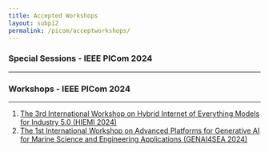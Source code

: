 ```yaml
---
title: Accepted Workshops 
layout: subpi2
permalink: /picom/acceptworkshops/
---
```


<h3>Special Sessions - IEEE PICom 2024</h3>
<hr/>

<!-- <ol>
<li>The Industrial Operator 4.0: Human-Technology Integration and Collaboration</li>
</ol> -->

<h3>Workshops - IEEE PICom 2024</h3>
<hr/>
<ol>
<li><u>The 3rd International Workshop on Hybrid Internet of Everything Models for Industry 5.0 (HIEMI 2024)</u></li>
<li><u>The 1st International Workshop on Advanced Platforms for Generative AI for Marine Science and Engineering Applications (GENAI4SEA 2024)</u></li>
</ol>
<!-- <ol>
<li><a href="/2022/assets/files/ws-ss/cst/AmI2022_CFP.pdf" target=_new>The 1st International Workshop on Cybersecurity Issues of IoT in Ambient Intelligence environment (AmI 2022)</a></li>
<li><a href="/2022/assets/files/ws-ss/picom/DT4BP2022_CFP.pdf" target=_new>Workshop on Digital Twins for Business Processes (DT4BP)</a></li>
</ol> -->


